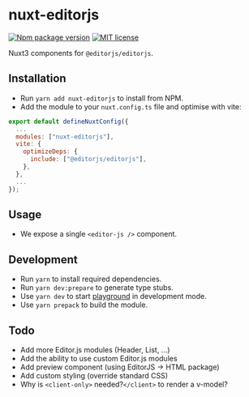 # nuxt-editorjs

[![Npm package version](https://badgen.net/npm/v/nuxt-editorjs)](https://npmjs.com/package/nuxt-editorjs)
[![MIT license](https://img.shields.io/badge/License-MIT-blue.svg)](https://lbesson.mit-license.org/)

Nuxt3 components for `@editorjs/editorjs`.

## Installation

- Run `yarn add nuxt-editorjs` to install from NPM.
- Add the module to your `nuxt.config.ts` file and optimise with vite:

```javascript
export default defineNuxtConfig({
  ...
  modules: ["nuxt-editorjs"],
  vite: {
    optimizeDeps: {
      include: ["@editorjs/editorjs"],
    },
  },
  ...
});
```

## Usage

- We expose a single `<editor-js />` component.

## Development

- Run `yarn` to install required dependencies.
- Run `yarn dev:prepare` to generate type stubs.
- Use `yarn dev` to start [playground](./playground) in development mode.
- Use `yarn prepack` to build the module.

## Todo

- Add more Editor.js modules (Header, List, ...)
- Add the ability to use custom Editor.js modules
- Add preview component (using EditorJS -> HTML package)
- Add custom styling (override standard CSS)
- Why is `<client-only>` needed?`</client>` to render a v-model?
